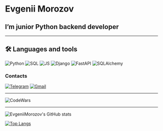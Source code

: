 # Evgenii Morozov

## I’m junior Python backend developer

___

## 🛠️ Languages and tools

![Python](https://img.shields.io/badge/Python-0047AB?style=for-the-badge&logo=python&logoColor=FFFF00)
![SQL](https://img.shields.io/badge/SQL-F5F5F5?style=for-the-badge&logo=postgresql&logoColor=0047AB)
![JS](https://img.shields.io/badge/Javascript-FFFF00?style=for-the-badge&logo=javascript&logoColor=black)
![Django](https://img.shields.io/badge/Django-004524?style=for-the-badge&logo=django&logoColor=#092E20)
![FastAPI](https://img.shields.io/badge/fastapi-F5F5F5?style=for-the-badge&logo=fastapi&logoColor=009A63)
![SQLAlchemy](https://img.shields.io/badge/sqlalchemy-778877?style=for-the-badge&logo=sql&logoColor=009A63)

### Contacts

[![Telegram](https://img.shields.io/badge/-@emorozov1101-090909?style=for-the-badge&logo=telegram&logoColor=27A0D9)](https://t.me/emorozov1101)
[![Gmail](https://img.shields.io/badge/-emorozov1101@gmail.com-090909?style=for-the-badge&logo=gmail&logoColor=#EA4335)](emorozov1101@gmail.com)

___

![CodeWars](https://www.codewars.com/users/EvgeniiMorozov/badges/large)
___

![EvgeniiMorozov's GitHub stats](https://github-readme-stats.vercel.app/api?username=evgeniimorozov&show_icons=true&theme=cobalt&hide=contribs,prs,issues)

[![Top Langs](https://github-readme-stats.vercel.app/api/top-langs/?username=EvgeniiMorozov&layout=compact&theme=cobalt)](https://github.com/anuraghazra/github-readme-stats)

<!-- [![Vkontakte](https://img.shields.io/badge/-Vkontakte-090909?style=for-the-badge&logo=Vk&logoColor=4F7DB3)](https://vk.com/alexeyshpavda) -->

<!--
**EvgeniiMorozov/EvgeniiMorozov** is a ✨ _special_ ✨ repository because its `README.md` (this file) appears on your GitHub profile.

Here are some ideas to get you started:

- 🔭 I’m currently working on ...
- 🌱 I’m currently learning ...
- 👯 I’m looking to collaborate on ...
- 🤔 I’m looking for help with ...
- 💬 Ask me about ...
- 📫 How to reach me: ...
- 😄 Pronouns: ...
- ⚡ Fun fact: ...
-->
